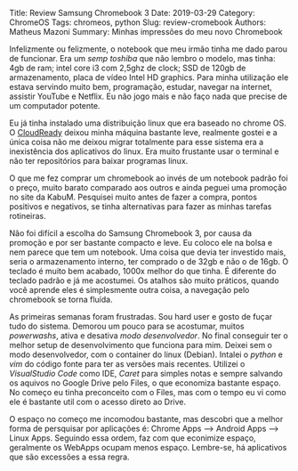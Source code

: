 Title: Review Samsung Chromebook 3
Date: 2019-03-29
Category: ChromeOS
Tags: chromeos, python
Slug: review-cromebook
Authors: Matheus Mazoni
Summary: Minhas impressões do meu novo Chromebook

<!-- ## Minhas impressões do meu novo Chromebook -->

Infelizmente ou felizmente, o notebook que meu  irmão tinha me dado parou de funcionar. Era um *semp toshiba* que não lembro o modelo, mas tinha: 4gb de ram; intel core i3 com 2,5ghz de clock; SSD de 120gb de armazenamento, placa de vídeo Intel HD graphics. Para minha utilização ele estava servindo muito bem, programação, estudar, navegar na internet, assistir YouTube e Netflix. Eu não jogo mais e não faço nada que precise de um computador potente.

Eu já tinha instalado uma distribuição linux que era baseado no chrome OS. O [CloudReady](https://www.neverware.com/freedownload) deixou minha máquina bastante leve, realmente gostei e a única coisa não me deixou migrar totalmente para esse sistema era a inexistência dos aplicativos do linux. Era muito frustante usar o terminal e não ter repositórios para baixar programas linux.

O que me fez comprar um chromebook ao invés de um notebook padrão foi o preço, muito barato comparado aos outros e ainda peguei uma promoção no site da KabuM. Pesquisei muito antes de fazer a compra, pontos positivos e negativos, se tinha alternativas para fazer as minhas tarefas rotineiras.

Não foi difícil a escolha do Samsung Chromebook 3, por causa da promoção e por ser bastante compacto e leve. Eu coloco ele na bolsa e nem parece que tem um notebook. Uma coisa que devia ter investido mais, seria o armazenamento interno, ter comprado o de 32gb e não o de 16gb. O teclado é muito bem acabado, 1000x melhor do que tinha. É diferente do teclado padrão e já me acostumei. Os atalhos são muito práticos, quando você aprende eles é simplesmente outra coisa, a navegação pelo chromebook se torna fluída.

As primeiras semanas foram frustradas. Sou hard user e gosto de fuçar tudo do sistema. Demorou um pouco para se acostumar, muitos *powerwashs*, ativa e desativa *modo desenvolvedor*. No final conseguir ter o melhor setup de desenvolvimento que funciona para mim. Deixei sem o modo desenvolvedor, com o container do linux (Debian). Intalei o *python* e *vim* do código fonte para ter as versões mais recentes. Utilizei o *VisualStudio Code* como IDE, *Caret* para simples notas e sempre salvando os aquivos no Google Drive pelo Files, o que economiza bastante espaço. No começo eu tinha preconceito com o Files, mas com o tempo eu vi como ele é bastante util com o acesso direto ao Drive.

O espaço no começo me incomodou bastante, mas descobri que a melhor forma de persquisar por aplicações é: Chrome Apps --\> Android Apps --\> Linux Apps. Seguindo essa ordem, faz com que econimize espaço, geralmente os WebApps ocupam menos espaço. Lembre-se, há aplicativos que são excessões a essa regra.